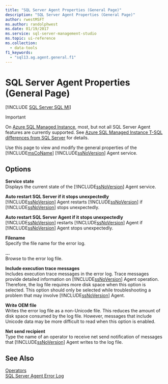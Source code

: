 ```yaml
---
title: "SQL Server Agent Properties (General Page)"
description: "SQL Server Agent Properties (General Page)"
author: rwestMSFT
ms.author: randolphwest
ms.date: 01/19/2017
ms.service: sql-server-management-studio
ms.topic: ui-reference
ms.collection:
  - data-tools
f1_keywords:
  - "sql13.ag.agent.general.f1"
---
```

# SQL Server Agent Properties (General Page)
[!INCLUDE [SQL Server SQL MI](../includes/applies-to-version/sql-asdbmi.md)]

> [!IMPORTANT]  
> On [Azure SQL Managed Instance](/azure/sql-database/sql-database-managed-instance), most, but not all SQL Server Agent features are currently supported. See [Azure SQL Managed Instance T-SQL differences from SQL Server](/azure/sql-database/sql-database-managed-instance-transact-sql-information#sql-server-agent) for details.

Use this page to view and modify the general properties of the [!INCLUDE[msCoName](../includes/msconame-md.md)] [!INCLUDE[ssNoVersion](../includes/ssnoversion-md.md)] Agent service.  
  
## Options  
**Service state**  
Displays the current state of the [!INCLUDE[ssNoVersion](../includes/ssnoversion-md.md)] Agent service.  
  
**Auto restart SQL Server if it stops unexpectedly**  
[!INCLUDE[ssNoVersion](../includes/ssnoversion-md.md)] Agent restarts [!INCLUDE[ssNoVersion](../includes/ssnoversion-md.md)] if [!INCLUDE[ssNoVersion](../includes/ssnoversion-md.md)] stops unexpectedly.  
  
**Auto restart SQL Server Agent if it stops unexpectedly**  
[!INCLUDE[ssNoVersion](../includes/ssnoversion-md.md)] restarts [!INCLUDE[ssNoVersion](../includes/ssnoversion-md.md)] Agent if [!INCLUDE[ssNoVersion](../includes/ssnoversion-md.md)] Agent stops unexpectedly.  
  
**Filename**  
Specify the file name for the error log.  
  
**...**  
Browse to the error log file.  
  
**Include execution trace messages**  
Includes execution trace messages in the error log. Trace messages provide detailed information on [!INCLUDE[ssNoVersion](../includes/ssnoversion-md.md)] Agent operation. Therefore, the log file requires more disk space when this option is selected. This option should only be selected while troubleshooting a problem that may involve [!INCLUDE[ssNoVersion](../includes/ssnoversion-md.md)] Agent.  
  
**Write OEM file**  
Writes the error log file as a non-Unicode file. This reduces the amount of disk space consumed by the log file. However, messages that include Unicode data may be more difficult to read when this option is enabled.  
  
**Net send recipient**  
Type the name of an operator to receive net send notification of messages that [!INCLUDE[ssNoVersion](../includes/ssnoversion-md.md)] Agent writes to the log file.  
  
## See Also  
[Operators](operators.md)  
[SQL Server Agent Error Log](sql-server-agent-error-log.md)  
